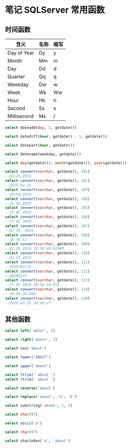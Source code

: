 # 笔记 SQLServer 常用函数

## 时间函数

|    含义     | 名称 | 缩写 |
| ----------- | ---- | ---- |
| Day of Year | Dy   | y    |
| Month       | Mm   | m    |
| Day         | Dd   | d    |
| Quarter     | Qq   | q    |
| Weekday     | Dw   | w    |
| Week        | Wk   | Ww   |
| Hour        | Hh   | h    |
| Second      | Ss   | s    |
| Millisecond | Ms   | /    |



``` SQL
select dateadd(day, 2, getdate())

select datediff(hour, getdate() - 1, getdate())

select datepart(hour, getdate())

select datename(weekday, getdate())

select day(getdate()), month(getdate()), year(getdate())

select convert(varchar, getdate(), 101)
--02/25/2019
select convert(varchar, getdate(), 102)
--2019.02.25
select convert(varchar, getdate(), 103)
--25/02/2019
select convert(varchar, getdate(), 104)
--25.02.2019
select convert(varchar, getdate(), 105)
--25-02-2019
select convert(varchar, getdate(), 106)
--25 02 2019
select convert(varchar, getdate(), 107)
--02 25, 2019
select convert(varchar, getdate(), 108)
--10:56:52
select convert(varchar, getdate(), 109)
--02 25 2019 10:56:48:620AM
select convert(varchar, getdate(), 110)
--02-25-2019
select convert(varchar, getdate(), 111)
--2019/02/25
select convert(varchar, getdate(), 112)
--20190225
select convert(varchar, getdate(), 113)
--25 02 2019 10:56:34:453
select convert(varchar, getdate(), 114)
--10:56:30:680
select convert(varchar, getdate(), 120)
--2019-02-25 10:56:27
```

## 其他函数
``` SQL
select left('about', 2)

select right('about', 2)

select len('about')

select lower('ABOUT')

select upper('about')

select ltrim(' about ')
select rtrim(' about ')

select reverse('about')

select replace('about', 'a', 'b')

select substring('about', 2, 2)

select char(97)

select ascii('a')

select char(97)

select charindex('a', 'about')
```
